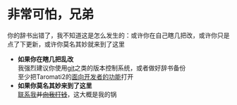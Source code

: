 # 非常可怕，兄弟  
你的辞书出错了，我不知道这是怎么发生的：或许你在自己瞎几把改，或许你只是点了下更新，或许你莫名其妙就来到了这里  
- **如果你在瞎几把乱改**  
  我强烈建议你使用[git]( https://desktop.github.com/ )之类的版本控制系统，或者做好辞书备份  
  至少把Taromati2的[面向开发者的功能]( https://github.com/Taromati2/Taromati2/blob/master/docs/entry_guidance.md#%E5%BC%80%E5%8F%91%E7%94%A8%E6%9C%BA%E8%83%BD )打开  
- **如果你莫名其妙来到了这里**  
  [联系我]( https://steve02081504.github.io/about/ )~~并[向我打钱]( https://afdian.net/@steve02081504 )~~，这大概是我的锅  
